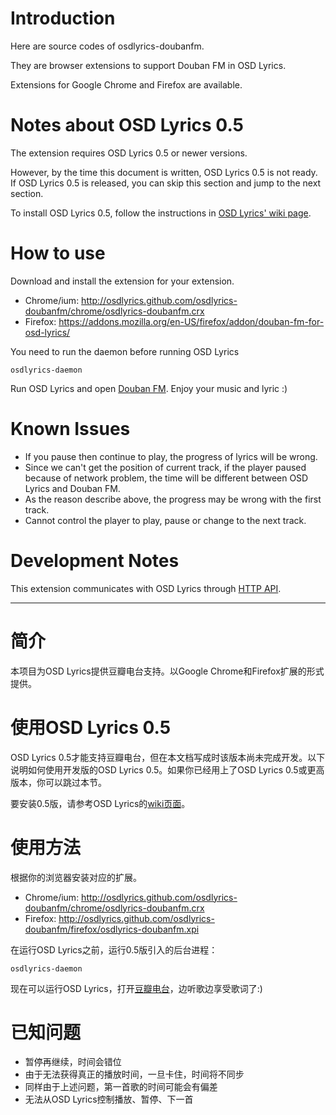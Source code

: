 Introduction
==========

Here are source codes of osdlyrics-doubanfm.

They are browser extensions to support Douban FM in OSD Lyrics.

Extensions for Google Chrome and Firefox are available.

Notes about OSD Lyrics 0.5
==========

The extension requires OSD Lyrics 0.5 or newer versions.

However, by the time this document is written, OSD Lyrics 0.5 is not ready. If OSD Lyrics 0.5 is released, you can skip this section and jump to the next section.

To install OSD Lyrics 0.5, follow the instructions in [OSD Lyrics' wiki page](http://code.google.com/p/osd-lyrics/wiki/InstallDaemon).

How to use
==========

Download and install the extension for your extension.

 - Chrome/ium: http://osdlyrics.github.com/osdlyrics-doubanfm/chrome/osdlyrics-doubanfm.crx
 - Firefox: https://addons.mozilla.org/en-US/firefox/addon/douban-fm-for-osd-lyrics/

You need to run the daemon before running OSD Lyrics

    osdlyrics-daemon

Run OSD Lyrics and open [Douban FM](http://douban.fm). Enjoy your music and lyric :)

Known Issues
==========
* If you pause then continue to play, the progress of lyrics will be wrong.
* Since we can't get the position of current track, if the player paused because of network problem, the time will be different between OSD Lyrics and Douban FM.
* As the reason describe above, the progress may be wrong with the first track.
* Cannot control the player to play, pause or change to the next track.

Development Notes
==========

This extension communicates with OSD Lyrics through [HTTP API](https://github.com/osdlyrics/osdlyrics/blob/0.5-series/doc/http.rst).

----

简介
==========

本项目为OSD Lyrics提供豆瓣电台支持。以Google Chrome和Firefox扩展的形式提供。

使用OSD Lyrics 0.5
==========

OSD Lyrics 0.5才能支持豆瓣电台，但在本文档写成时该版本尚未完成开发。以下说明如何使用开发版的OSD Lyrics 0.5。如果你已经用上了OSD Lyrics 0.5或更高版本，你可以跳过本节。

要安装0.5版，请参考OSD Lyrics的[wiki页面](http://code.google.com/p/osd-lyrics/wiki/InstallDaemon)。

使用方法
==========

根据你的浏览器安装对应的扩展。

 - Chrome/ium: http://osdlyrics.github.com/osdlyrics-doubanfm/chrome/osdlyrics-doubanfm.crx
 - Firefox: http://osdlyrics.github.com/osdlyrics-doubanfm/firefox/osdlyrics-doubanfm.xpi

在运行OSD Lyrics之前，运行0.5版引入的后台进程：

    osdlyrics-daemon

现在可以运行OSD Lyrics，打开[豆瓣电台](http://douban.fm)，边听歌边享受歌词了:)

已知问题
==========
* 暂停再继续，时间会错位
* 由于无法获得真正的播放时间，一旦卡住，时间将不同步
* 同样由于上述问题，第一首歌的时间可能会有偏差
* 无法从OSD Lyrics控制播放、暂停、下一首
